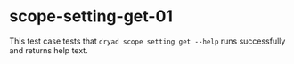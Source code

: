 
# scope-setting-get-01

This test case tests that `dryad scope setting get --help` runs successfully and returns help text.